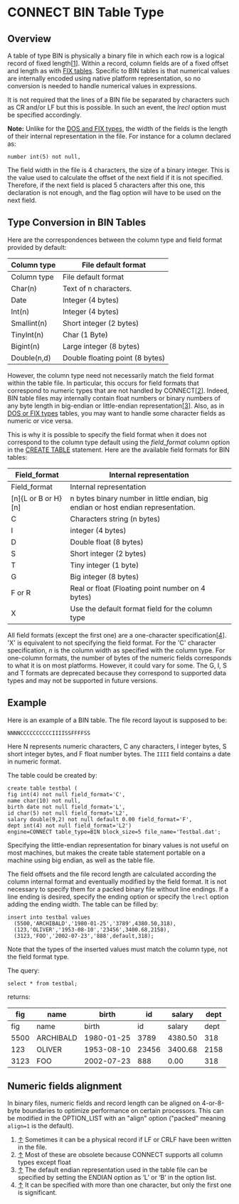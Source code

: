 
# CONNECT BIN Table Type


## Overview


A table of type BIN is physically a binary file in which each row is a logical
record of fixed length[[1](#_note-0)]. Within a record, column fields are
of a fixed offset and length as with [FIX tables](connect-dos-and-fix-table-types.md). Specific to BIN tables
is that numerical values are internally encoded using native platform
representation, so no conversion is needed to handle numerical values in
expressions.


It is not required that the lines of a BIN file be separated by characters such
as CR and/or LF but this is possible. In such an event, the *lrecl* option must
be specified accordingly.


**Note:** Unlike for the [DOS and FIX types](connect-dos-and-fix-table-types.md), the width of the fields is the
length of their internal representation in the file. For instance for a column
declared as:


```
number int(5) not null,
```

The field width in the file is 4 characters, the size of a binary integer. This
is the value used to calculate the offset of the next field if it is not
specified. Therefore, if the next field is placed 5 characters after this one,
this declaration is not enough, and the flag option will have to be used on the
next field.


## Type Conversion in BIN Tables


Here are the correspondences between the column type and field format provided
by default:



| Column type | File default format |
| --- | --- |
| Column type | File default format |
| Char(n) | Text of n characters. |
| Date | Integer (4 bytes) |
| Int(n) | Integer (4 bytes) |
| Smallint(n) | Short integer (2 bytes) |
| TinyInt(n) | Char (1 Byte) |
| Bigint(n) | Large integer (8 bytes) |
| Double(n,d) | Double floating point (8 bytes) |



However, the column type need not necessarily match the field format within the
table file. In particular, this occurs for field formats that correspond to
numeric types that are not handled by CONNECT[[2](#_note-1)]. Indeed, BIN table files may
internally contain float numbers or binary numbers of any byte length in big-endian or little-endian representation[[3](#_note-2)]. Also, as in
[DOS or FIX types](connect-dos-and-fix-table-types.md) tables, you may want to handle some character fields as numeric or
vice versa.


This is why it is possible to specify the field format when it does not
correspond to the column type default using the *field_format* column option
in the [CREATE TABLE](../../../sql-statements-and-structure/sql-statements/data-definition/create/create-table.md) statement. Here are the available field formats for BIN tables:



| Field_format | Internal representation |
| --- | --- |
| Field_format | Internal representation |
| [n]{L or B or H}[n] | n bytes binary number in little endian, big endian or host endian representation. |
| C | Characters string (n bytes) |
| I | integer (4 bytes) |
| D | Double float (8 bytes) |
| S | Short integer (2 bytes) |
| T | Tiny integer (1 byte) |
| G | Big integer (8 bytes) |
| F or R | Real or float (Floating point number on 4 bytes) |
| X | Use the default format field for the column type |



All field formats (except the first one) are a one-character specification[[4](#_note-3)].
'X' is equivalent to not specifying the field format. For the 'C' character
specification, *n* is the column width as specified with the column type. For one-column formats, the
number of bytes of the numeric fields corresponds to what it is on most
platforms. However, it could vary for some. The G, I, S and T formats are deprecated because they correspond to supported data types and may not be supported in future versions.


## Example


Here is an example of a BIN table. The file record layout is supposed to be:


```
NNNNCCCCCCCCCCIIIISSFFFFSS
```

Here N represents numeric characters, C any characters, I integer bytes,
S short integer bytes, and F float number bytes. The `IIII` field contains a
date in numeric format.


The table could be created by:


```
create table testbal (
fig int(4) not null field_format='C',
name char(10) not null,
birth date not null field_format='L',
id char(5) not null field_format='L2',
salary double(9,2) not null default 0.00 field_format='F',
dept int(4) not null field_format='L2')
engine=CONNECT table_type=BIN block_size=5 file_name='Testbal.dat';
```

Specifying the little-endian representation for binary values is not useful on most machines, but makes the create table statement portable on a machine using big endian, as well as the table file.


The field offsets and the file record length are calculated according the
column internal format and eventually modified by the field format. It is not
necessary to specify them for a packed binary file without line endings. If a line
ending is desired, specify the ending option or specify the `lrecl` option adding the ending width. The table
can be filled by:


```
insert into testbal values
  (5500,'ARCHIBALD','1980-01-25','3789',4380.50,318),
  (123,'OLIVER','1953-08-10','23456',3400.68,2158),
  (3123,'FOO','2002-07-23','888',default,318);
```

Note that the types of the inserted values must match the column type, not the
field format type.


The query:


```
select * from testbal;
```

returns:



| fig | name | birth | id | salary | dept |
| --- | --- | --- | --- | --- | --- |
| fig | name | birth | id | salary | dept |
| 5500 | ARCHIBALD | 1980-01-25 | 3789 | 4380.50 | 318 |
| 123 | OLIVER | 1953-08-10 | 23456 | 3400.68 | 2158 |
| 3123 | FOO | 2002-07-23 | 888 | 0.00 | 318 |



## Numeric fields alignment


In binary files, numeric fields and record length can be aligned on 4-or-8-byte boundaries to optimize performance on certain processors. This can be
modified in the OPTION_LIST with an "align" option ("packed" meaning `align=1` is the default).



1. [↑](#_ref-0) Sometimes it can be a physical record if LF or
CRLF have been written in the file.
1. [↑](#_ref-1) Most of these are obsolete because CONNECT supports all column types except float
1. [↑](#_ref-2) The default endian representation used in the table file can be specified by setting the ENDIAN option as ‘L’ or ‘B’ in the option list.
1. [↑](#_ref-3) It can be specified
with more than one character, but only the first one is significant.

